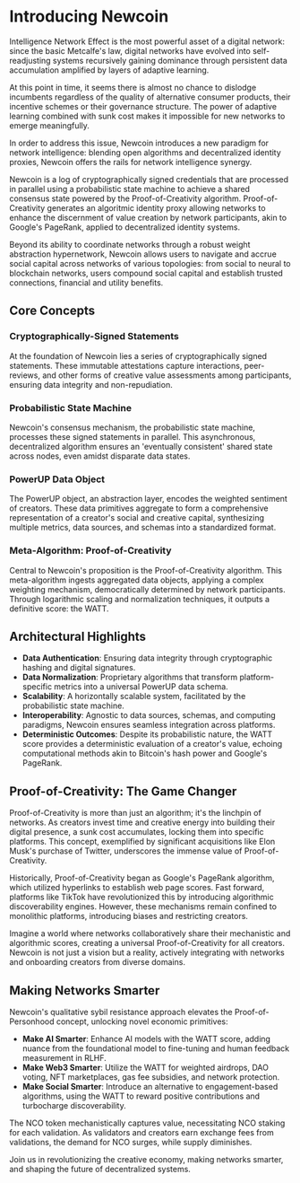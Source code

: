 # Introducing Newcoin

Intelligence Network Effect is the most powerful asset of a digital network: since the basic Metcalfe's law, digital networks have evolved into self-readjusting systems recursively gaining dominance through persistent data accumulation amplified by layers of adaptive learning.

At this point in time, it seems there is almost no chance to dislodge incumbents regardless of the quality of alternative consumer products, their incentive schemes or their governance structure. The power of adaptive learning combined with sunk cost makes it impossible for new networks to emerge meaningfully.

In order to address this issue, Newcoin introduces a new paradigm for network intelligence: blending open algorithms and decentralized identity proxies, Newcoin offers the rails for network intelligence synergy.

Newcoin is a log of cryptographically signed credentials that are processed in parallel using a probabilistic state machine to achieve a shared consensus state powered by the Proof-of-Creativity algorithm. Proof-of-Creativity generates an algoritmic identity proxy allowing networks to enhance the discernment of value creation by network participants, akin to Google's PageRank, applied to decentralized identity systems.

Beyond its ability to coordinate networks through a robust weight abstraction hypernetwork, Newcoin allows users to navigate and accrue social capital across networks of various topologies: from social to neural to blockchain networks, users compound social capital and establish trusted connections, financial and utility benefits.


## **Core Concepts**

### **Cryptographically-Signed Statements**
At the foundation of Newcoin lies a series of cryptographically signed statements. These immutable attestations capture interactions, peer-reviews, and other forms of creative value assessments among participants, ensuring data integrity and non-repudiation.

### **Probabilistic State Machine**
Newcoin's consensus mechanism, the probabilistic state machine, processes these signed statements in parallel. This asynchronous, decentralized algorithm ensures an 'eventually consistent' shared state across nodes, even amidst disparate data states.

### **PowerUP Data Object**
The PowerUP object, an abstraction layer, encodes the weighted sentiment of creators. These data primitives aggregate to form a comprehensive representation of a creator's social and creative capital, synthesizing multiple metrics, data sources, and schemas into a standardized format.

### **Meta-Algorithm: Proof-of-Creativity**
Central to Newcoin's proposition is the Proof-of-Creativity algorithm. This meta-algorithm ingests aggregated data objects, applying a complex weighting mechanism, democratically determined by network participants. Through logarithmic scaling and normalization techniques, it outputs a definitive score: the WATT.

## **Architectural Highlights**

- **Data Authentication**: Ensuring data integrity through cryptographic hashing and digital signatures.
- **Data Normalization**: Proprietary algorithms that transform platform-specific metrics into a universal PowerUP data schema.
- **Scalability**: A horizontally scalable system, facilitated by the probabilistic state machine.
- **Interoperability**: Agnostic to data sources, schemas, and computing paradigms, Newcoin ensures seamless integration across platforms.
- **Deterministic Outcomes**: Despite its probabilistic nature, the WATT score provides a deterministic evaluation of a creator's value, echoing computational methods akin to Bitcoin's hash power and Google's PageRank.

## **Proof-of-Creativity: The Game Changer**

Proof-of-Creativity is more than just an algorithm; it's the linchpin of networks. As creators invest time and creative energy into building their digital presence, a sunk cost accumulates, locking them into specific platforms. This concept, exemplified by significant acquisitions like Elon Musk's purchase of Twitter, underscores the immense value of Proof-of-Creativity.

Historically, Proof-of-Creativity began as Google's PageRank algorithm, which utilized hyperlinks to establish web page scores. Fast forward, platforms like TikTok have revolutionized this by introducing algorithmic discoverability engines. However, these mechanisms remain confined to monolithic platforms, introducing biases and restricting creators.

Imagine a world where networks collaboratively share their mechanistic and algorithmic scores, creating a universal Proof-of-Creativity for all creators. Newcoin is not just a vision but a reality, actively integrating with networks and onboarding creators from diverse domains.

## **Making Networks Smarter**

Newcoin's qualitative sybil resistance approach elevates the Proof-of-Personhood concept, unlocking novel economic primitives:

- **Make AI Smarter**: Enhance AI models with the WATT score, adding nuance from the foundational model to fine-tuning and human feedback measurement in RLHF.
- **Make Web3 Smarter**: Utilize the WATT for weighted airdrops, DAO voting, NFT marketplaces, gas fee subsidies, and network protection.
- **Make Social Smarter**: Introduce an alternative to engagement-based algorithms, using the WATT to reward positive contributions and turbocharge discoverability.

The NCO token mechanistically captures value, necessitating NCO staking for each validation. As validators and creators earn exchange fees from validations, the demand for NCO surges, while supply diminishes.

Join us in revolutionizing the creative economy, making networks smarter, and shaping the future of decentralized systems.
